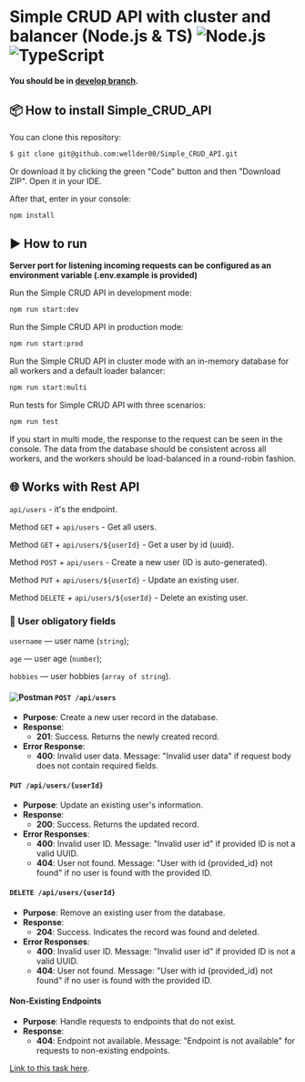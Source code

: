 # Simple CRUD API with cluster and balancer (Node.js & TS) ![Node.js](https://img.shields.io/badge/-Node.js-green) ![TypeScript](https://img.shields.io/badge/-TypeScript-blue)

**You should be in [develop branch](https://github.com/wellder00/Simple_CRUD_API/tree/develop).**

## 📦 How to install Simple_CRUD_API

You can clone this repository:

```bash
$ git clone git@github.com:wellder00/Simple_CRUD_API.git
```

Or download it by clicking the green "Code" button and then "Download ZIP". Open it in your IDE.

After that, enter in your console:

```bash
npm install
```

## ▶️ How to run

**Server port for listening incoming requests can be configured as an environment variable (.env.example is provided)**

Run the Simple CRUD API in development mode:

```bash
npm run start:dev
```

Run the Simple CRUD API in production mode:

```bash
npm run start:prod
```

Run the Simple CRUD API in cluster mode with an in-memory database for all workers and a default loader balancer:

```bash
npm run start:multi
```

Run tests for Simple CRUD API with three scenarios:

```bash
npm run test
```

If you start in multi mode, the response to the request can be seen in the console. The data from the database should be consistent across all workers, and the workers should be load-balanced in a round-robin fashion.

## 🌐 Works with Rest API

`api/users` - it's the endpoint.

Method `GET` + `api/users` - Get all users.

Method `GET` + `api/users/${userId}` - Get a user by id (uuid).

Method `POST` + `api/users` - Create a new user (ID is auto-generated).

Method `PUT` + `api/users/${userId}` - Update an existing user.

Method `DELETE` + `api/users/${userId}` - Delete an existing user.

### 📝 User obligatory fields

`username` — user name (`string`);

`age` — user age (`number`);

`hobbies` — user hobbies (`array of string`).

#### ![Postman](https://img.shields.io/badge/-Postman-orange) `POST /api/users` 

- **Purpose**: Create a new user record in the database.
- **Response**:
  - **201**: Success. Returns the newly created record.
- **Error Response**:
  - **400**: Invalid user data. Message: "Invalid user data" if request body does not contain required fields.

#### `PUT /api/users/{userId}`

- **Purpose**: Update an existing user's information.
- **Response**:
  - **200**: Success. Returns the updated record.
- **Error Responses**:
  - **400**: Invalid user ID. Message: "Invalid user id" if provided ID is not a valid UUID.
  - **404**: User not found. Message: "User with id {provided_id} not found" if no user is found with the provided ID.

#### `DELETE /api/users/{userId}`

- **Purpose**: Remove an existing user from the database.
- **Response**:
  - **204**: Success. Indicates the record was found and deleted.
- **Error Responses**:
  - **400**: Invalid user ID. Message: "Invalid user id" if provided ID is not a valid UUID.
  - **404**: User not found. Message: "User with id {provided_id} not found" if no user is found with the provided ID.

#### Non-Existing Endpoints

- **Purpose**: Handle requests to endpoints that do not exist.
- **Response**:
  - **404**: Endpoint not available. Message: "Endpoint is not available" for requests to non-existing endpoints.

[Link to this task here](https://github.com/AlreadyBored/nodejs-assignments/blob/main/assignments/crud-api/assignment.md).
